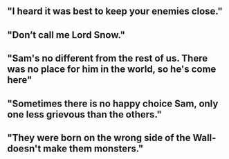 "I heard it was best to keep your enemies close."
---
"Don’t call me Lord Snow."
---
"Sam's no different from the rest of us. There was no place for him in the world, so he's come here"
---
"Sometimes there is no happy choice Sam, only one less grievous than the others."
---
"They were born on the wrong side of the Wall- doesn't make them monsters."
---


